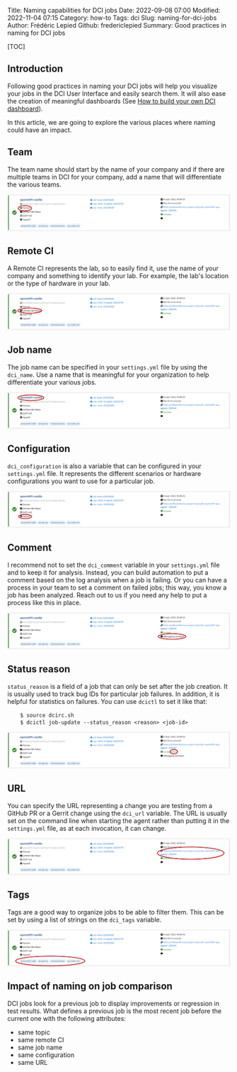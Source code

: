 Title: Naming capabilities for DCI jobs
Date: 2022-09-08 07:00
Modified: 2022-11-04 07:15
Category: how-to
Tags: dci
Slug: naming-for-dci-jobs
Author: Frédéric Lepied
Github: fredericlepied
Summary: Good practices in naming for DCI jobs

[TOC]

## Introduction

Following good practices in naming your DCI jobs will help you visualize your jobs in the DCI User Interface and easily search them. It will also ease the creation of meaningful dashboards (See [How to build your own DCI dashboard](how-to-build-your-own-dci-dashboard.html)).

In this article, we are going to explore the various places where naming could have an impact.

## Team

The team name should start by the name of your company and if there are multiple teams in DCI for your company, add a name that will differentiate the various teams.

![job team](images/naming/job-team.png)

## Remote CI

A Remote CI represents the lab, so to easily find it, use the name of your company and something to identify your lab. For example, the lab's location or the type of hardware in your lab.

![job remoteci](images/naming/job-remoteci.png)

## Job name

The job name can be specified in your `settings.yml` file by using the `dci_name`. Use a name that is meaningful for your organization to help differentiate your various jobs.

![job name](images/naming/job-name.png)

## Configuration

`dci_configuration` is also a variable that can be configured in your `settings.yml` file. It represents the different scenarios or hardware configurations you want to use for a particular job.

![job configuraion](images/naming/job-configuration.png)

## Comment

I recommend not to set the `dci_comment` variable in your `settings.yml` file and to keep it for analysis. Instead, you can build automation to put a comment based on the log analysis when a job is failing. Or you can have a process in your team to set a comment on failed jobs; this way, you know a job has been analyzed. Reach out to us if you need any help to put a process like this in place.

![job comment](images/naming/job-comment.png)

## Status reason

`status_reason` is a field of a job that can only be set after the job creation. It is usually used to track bug IDs for particular job failures. In addition, it is helpful for statistics on failures. You can use `dcictl` to set it like that:

        $ source dcirc.sh
        $ dcictl job-update --status_reason <reason> <job-id>

![job status reason](images/naming/job-status-reason.png)

## URL

You can specify the URL representing a change you are testing from a GitHub PR or a Gerrit change using the `dci_url` variable. The URL is usually set on the command line when starting the agent rather than putting it in the `settings.yml` file, as at each invocation, it can change.

![job url](images/naming/job-url.png)

## Tags

Tags are a good way to organize jobs to be able to filter them. This can be set by using a list of strings on the `dci_tags` variable.

![job tags](images/naming/job-tags.png)

## Impact of naming on job comparison

DCI jobs look for a previous job to display improvements or regression in test results. What defines a previous job is the most recent job before the current one with the following attributes:

* same topic
* same remote CI
* same job name
* same configuration
* same URL
